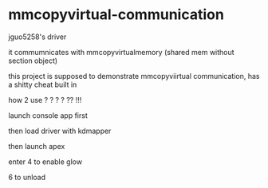 # mmcopyvirtual-communication
jguo5258's driver 



it commumnicates with mmcopyvirtualmemory (shared mem without section object)


this project is supposed to demonstrate mmcopyviirtual communication, has a shitty cheat built in



how 2 use ? ? ? ? ?? !!!

launch console app first




then load driver with kdmapper


then launch apex


enter 4 to enable glow

6 to unload


